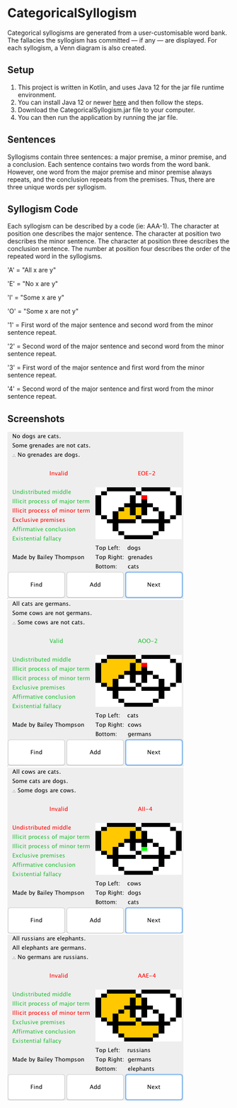 # CategoricalSyllogism
Categorical syllogisms are generated from a user-customisable word bank. The fallacies the syllogism has committed — if any — are displayed. For each syllogism, a Venn diagram is also created.

## Setup
1. This project is written in Kotlin, and uses Java 12 for the jar file runtime environment.
2. You can install Java 12 or newer [here](https://jdk.java.net/) and then follow the steps.
3. Download the CategoricalSyllogism.jar file to your computer.
4. You can then run the application by running the jar file.

## Sentences
Syllogisms contain three sentences: a major premise, a minor premise, and a conclusion. Each sentence contains two words from the word bank. However, one word from the major premise and minor premise always repeats, and the conclusion repeats from the premises. Thus, there are three unique words per syllogism.

## Syllogism Code
Each syllogism can be described by a code (ie: AAA-1). The character at position one describes the major sentence. The character at position two describes the minor sentence. The character at position three describes the conclusion sentence. The number at position four describes the order of the repeated word in the syllogisms.

'A' = "All x are y"

'E' = "No x are y"

'I' = "Some x are y"

'O' = "Some x are not y"

'1' = First word of the major sentence and second word from the minor sentence repeat.

'2' = Second word of the major sentence and second word from the minor sentence repeat.

'3' = First word of the major sentence and first word from the minor sentence repeat.

'4' = Second word of the major sentence and first word from the minor sentence repeat.

## Screenshots
![InvalidOne](/Images/InvalidOne.png?raw=true "InvalidOne")
![ValidOne](/Images/ValidOne.png?raw=true "ValidOne")
![InvalidTwo](/Images/InvalidTwo.png?raw=true "InvalidTwo")
![InvalidThree](/Images/InvalidThree.png?raw=true "InvalidThree")
